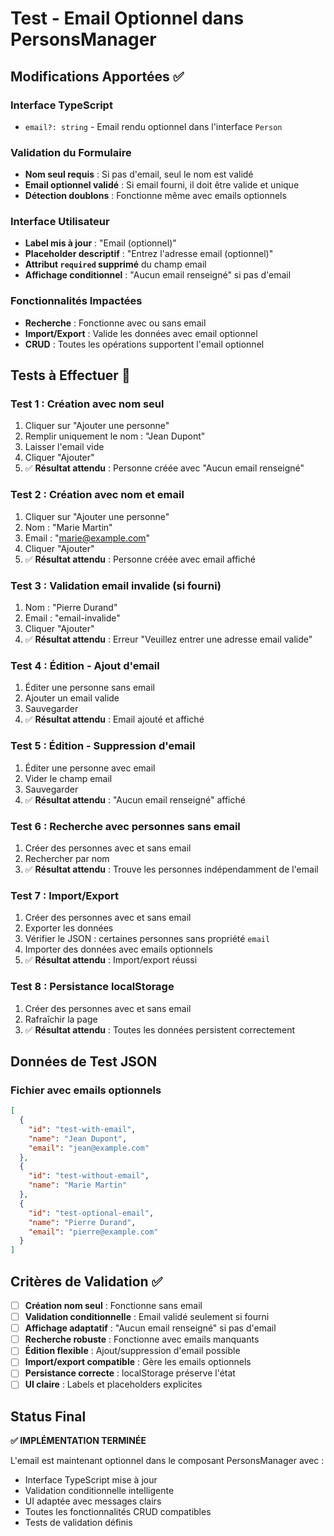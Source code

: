 # Test - Email Optionnel dans PersonsManager

## Modifications Apportées ✅

### Interface TypeScript

- `email?: string` - Email rendu optionnel dans l'interface `Person`

### Validation du Formulaire

- **Nom seul requis** : Si pas d'email, seul le nom est validé
- **Email optionnel validé** : Si email fourni, il doit être valide et unique
- **Détection doublons** : Fonctionne même avec emails optionnels

### Interface Utilisateur

- **Label mis à jour** : "Email (optionnel)"
- **Placeholder descriptif** : "Entrez l'adresse email (optionnel)"
- **Attribut `required` supprimé** du champ email
- **Affichage conditionnel** : "Aucun email renseigné" si pas d'email

### Fonctionnalités Impactées

- **Recherche** : Fonctionne avec ou sans email
- **Import/Export** : Valide les données avec email optionnel
- **CRUD** : Toutes les opérations supportent l'email optionnel

## Tests à Effectuer 🧪

### Test 1 : Création avec nom seul

1. Cliquer sur "Ajouter une personne"
2. Remplir uniquement le nom : "Jean Dupont"
3. Laisser l'email vide
4. Cliquer "Ajouter"
5. ✅ **Résultat attendu** : Personne créée avec "Aucun email renseigné"

### Test 2 : Création avec nom et email

1. Cliquer sur "Ajouter une personne"
2. Nom : "Marie Martin"
3. Email : "marie@example.com"
4. Cliquer "Ajouter"
5. ✅ **Résultat attendu** : Personne créée avec email affiché

### Test 3 : Validation email invalide (si fourni)

1. Nom : "Pierre Durand"
2. Email : "email-invalide"
3. Cliquer "Ajouter"
4. ✅ **Résultat attendu** : Erreur "Veuillez entrer une adresse email valide"

### Test 4 : Édition - Ajout d'email

1. Éditer une personne sans email
2. Ajouter un email valide
3. Sauvegarder
4. ✅ **Résultat attendu** : Email ajouté et affiché

### Test 5 : Édition - Suppression d'email

1. Éditer une personne avec email
2. Vider le champ email
3. Sauvegarder
4. ✅ **Résultat attendu** : "Aucun email renseigné" affiché

### Test 6 : Recherche avec personnes sans email

1. Créer des personnes avec et sans email
2. Rechercher par nom
3. ✅ **Résultat attendu** : Trouve les personnes indépendamment de l'email

### Test 7 : Import/Export

1. Créer des personnes avec et sans email
2. Exporter les données
3. Vérifier le JSON : certaines personnes sans propriété `email`
4. Importer des données avec emails optionnels
5. ✅ **Résultat attendu** : Import/export réussi

### Test 8 : Persistance localStorage

1. Créer des personnes avec et sans email
2. Rafraîchir la page
3. ✅ **Résultat attendu** : Toutes les données persistent correctement

## Données de Test JSON

### Fichier avec emails optionnels

```json
[
  {
    "id": "test-with-email",
    "name": "Jean Dupont",
    "email": "jean@example.com"
  },
  {
    "id": "test-without-email",
    "name": "Marie Martin"
  },
  {
    "id": "test-optional-email",
    "name": "Pierre Durand",
    "email": "pierre@example.com"
  }
]
```

## Critères de Validation ✅

- [ ] **Création nom seul** : Fonctionne sans email
- [ ] **Validation conditionnelle** : Email validé seulement si fourni
- [ ] **Affichage adaptatif** : "Aucun email renseigné" si pas d'email
- [ ] **Recherche robuste** : Fonctionne avec emails manquants
- [ ] **Édition flexible** : Ajout/suppression d'email possible
- [ ] **Import/export compatible** : Gère les emails optionnels
- [ ] **Persistance correcte** : localStorage préserve l'état
- [ ] **UI claire** : Labels et placeholders explicites

## Status Final

**✅ IMPLÉMENTATION TERMINÉE**

L'email est maintenant optionnel dans le composant PersonsManager avec :

- Interface TypeScript mise à jour
- Validation conditionnelle intelligente
- UI adaptée avec messages clairs
- Toutes les fonctionnalités CRUD compatibles
- Tests de validation définis
